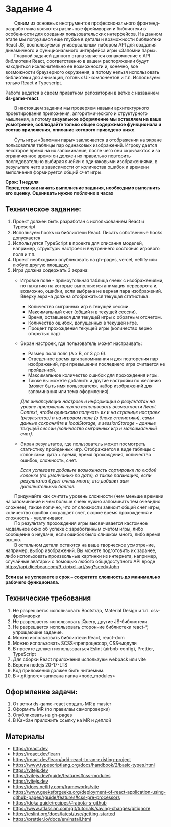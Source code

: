 # Задание 4

&emsp;&emsp;Одним из основных инструментов профессионального фронтенд-разработчика являются различные фреймворки и библиотеки в особенности для создания пользовательских интерфейсов. На данном этапе мы погрузимся еще глубже в детали и возможности библиотеки React JS, воспользуемся универсальным набором API для создания динамичного и функционального интерфейса игры «Запомни пары».\
&emsp;&emsp;Главной задачей данного этапа является ознакомление с API библиотеки React, соответственно в вашем распоряжении будут находиться исключительно ее возможности и, конечно, все возможности браузерного окружения, 
а потому нельзя использовать библиотеки для анимаций, готовых UI-компонентов и т.п. Используем только React и Typescript. 

Работа ведется в своем приватном репозитории в ветке с названием **ds-game-react**.

&emsp;&emsp;В настоящем задании мы проверяем навыки архитектурного проектирования приложения, алгоритмического и структурного мышления, а потому **визуальное оформление мы оставляем на ваше усмотрение, соблюдайте только общее содержимое функционала и состав приложения, описание которого приведено ниже**.

&emsp;&emsp;Суть игры «Запомни пары» заключается в отображении на экране пользователя таблицы пар одинаковых изображений. Игроку дается некоторое время на их запоминание, после чего они скрываются и за ограниченное время он должен их правильно повторить последовательно выбирая ячейки с одинаковыми изображениями, в результате чего в зависимости от количества ошибок и времени выполнения формируется общий счет игры.

**Срок: 1 неделя\
Перед тем как начать выполнение задания, необходимо выполнить его оценку. Оценивать нужно поблочно в часах**

## Техническое задание:
1.	Проект должен быть разработан с использованием React и Typescript
2.	Используем hooks из библиотеки React. Писать собственные hooks допускается
3.	Используется TypeScript в проекте для описания моделей, например, структуры настроек и внутреннего состояния игрового поля и т.п.
4.	Проект необходимо опубликовать на gh-pages, vercel, netlify или любую другую площадку.
5.	Игра должна содержать 3 экрана:
	*	Игровое поле - прямоугольная таблица ячеек с изображениями, по нажатию на которые выполняется анимация переворота и, возможно, ошибки, если выбрана не верная пара изображений.
Вверху экрана должна отображаться текущая статистика:
		+ Количество сыгранных игр в текущей сессии.
		+ Максимальный счет (общий и в текущей сессии).
		+ Время, оставшееся для текущей игры с обратным отсчетом.
		+ Количество ошибок, допущенных в текущей игре.
		+ Процент прохождения текущей игры (количество верно открытых пар)
     
	*	Экран настроек, где пользователь может настраивать:
		+ Размер поля поля (A x B, от 3 до 6).
		+ Отведенное время для запоминания и для повторения пар изображений, при превышении последнего игра считается не пройденной.
		+ Максимальное количество ошибок для прохождения игры.
		+ Также вы можете добавить и другие настройки по желанию (может быть имя пользователя, набор изображений для запоминания или тема оформления).

		*Для инкапсуляции настроек и информации о результатах на уровне приложения нужно использовать возможности React Context, чтобы одинаково получать их и на странице настроек (результатов) и на игровом поле (в блоке статистики), сами данные сохраняйте в localStorage, в sessionStorage - данные текущей сессии (количество сыгранных игр и максимальный счет).*
	
	* Экран результатов, где пользователь может посмотреть статистику пройденных игр. Отображается в виде таблицы с колонками: дата + время, время прохождения, количество ошибок, сложность, счет.

		*Если успеваете добавьте возможность сортировки по любой колонке (по умолчанию по дате), а также пагинацию, если результатов будет очень много, это добавит вам дополнительных баллов.*

&emsp;&emsp;Придумайте как считать уровень сложности (чем меньше времени на запоминание и чем больше ячеек нужно запоминать тем очевидно сложнее), также логично, что от сложности зависит общий счет игры, количество ошибок сокращает счет, скорое время прохождения и сложность - увеличивают.\
&emsp;&emsp;По результату прохождения игры высвечивается кастомное модальное окно об успехе с заработанным счетом игры, либо сообщение о неудаче, если ошибок было слишком много, либо время вышло.\
&emsp;&emsp;В остальном детали остаются на ваше творческое усмотрение, например, выбор изображений. Вы можете подготовить их заранее, либо использовать произвольные картинки из интернета, например, случайные аватарки с помощью любого общедоступного API вроде https://api.dicebear.com/9.x/pixel-art/svg?seed=John

**Если вы не успеваете в срок – сократите сложность до минимально рабочего функционала.**

## Технические требования
1.	Не разрешается использовать Bootstrap, Material Design и т.п. сss-фреймворки
2.	Не разрешается использовать jQuery, другие JS-библиотеки.
3.	Не разрешается использовать сторонние библиотеки react-*, упрощающие задание.
4.	Можно использовать библиотеки React, react-dom
5.	Можно использовать SCSS-препроцессор, CSS-модули
6.	В проекте должен использоваться Eslint (airbnb-config), Prettier, TypeScript
7.	Для сборки React приложения используем webpack или vite
8.	Версия nodejs 20-17-LTS
9.	Код приложения должен быть читаемым.
10.	В «.gitignore» записана папка «node_modules»

## Оформление задачи:
1.	От ветки ds-game-react создать MR в master
2.	Оформить MR (по правилам самопроверки)
3.	Опубликовать на gh-pages
4.	В Канбан приложить ссылку на MR и деплой

## Материалы
+ https://react.dev
+ https://react.dev/learn
+ https://react.dev/learn/add-react-to-an-existing-project
+ https://www.typescriptlang.org/docs/handbook/2/basic-types.html
+ https://vitejs.dev
+ https://vitejs.dev/guide/features#css-modules
+ https://vitejs.dev
+ https://docs.netlify.com/frameworks/vite
+ https://www.geeksforgeeks.org/deployment-of-react-application-using-github-pages//guide/features#css-pre-processors
+ https://doka.guide/recipes/#rabota-s-github
+ https://www.atlassian.com/git/tutorials/saving-changes/gitignore
+ https://eslint.org/docs/latest/use/getting-started
+ https://prettier.io/docs/en/install.html



